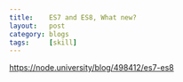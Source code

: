 ```yaml
---
title:    ES7 and ES8, What new?
layout:   post
category: blogs
tags:     [skill]
---
```


https://node.university/blog/498412/es7-es8
